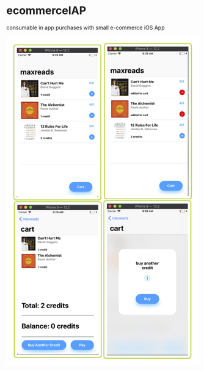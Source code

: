 # ecommerceIAP
consumable in app purchases with small e-commerce iOS App

![Alt text](https://github.com/erdemozgur/ecommerceIAP/blob/master/ecommerecIAP.png?=250x250)
